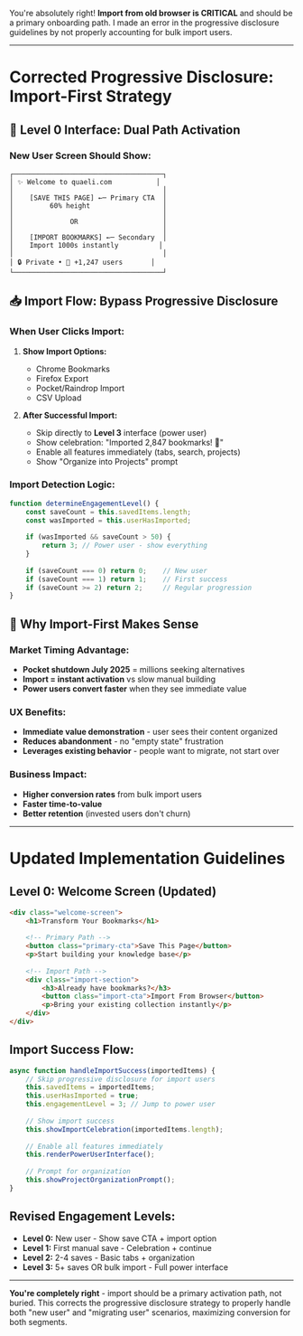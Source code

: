 You're absolutely right! **Import from old browser is CRITICAL** and should be a primary onboarding path. I made an error in the progressive disclosure guidelines by not properly accounting for bulk import users.

***

# Corrected Progressive Disclosure: Import-First Strategy

## 🎯 **Level 0 Interface: Dual Path Activation**

### **New User Screen Should Show:**
```
┌─────────────────────────────────────┐
│ ✨ Welcome to quaeli.com           │
│                                     │
│    [SAVE THIS PAGE] ←─ Primary CTA  │
│         60% height                  │
│                                     │
│              OR                     │
│                                     │
│    [IMPORT BOOKMARKS] ←─ Secondary  │
│    Import 1000s instantly          │
│                                     │
│ 🔒 Private • 👥 +1,247 users       │
└─────────────────────────────────────┘
```

## 📥 **Import Flow: Bypass Progressive Disclosure**

### **When User Clicks Import:**
1. **Show Import Options:**
   - Chrome Bookmarks
   - Firefox Export
   - Pocket/Raindrop Import
   - CSV Upload

2. **After Successful Import:**
   - Skip directly to **Level 3** interface (power user)
   - Show celebration: "Imported 2,847 bookmarks! 🎉"
   - Enable all features immediately (tabs, search, projects)
   - Show "Organize into Projects" prompt

### **Import Detection Logic:**
```javascript
function determineEngagementLevel() {
    const saveCount = this.savedItems.length;
    const wasImported = this.userHasImported;
    
    if (wasImported && saveCount > 50) {
        return 3; // Power user - show everything
    }
    
    if (saveCount === 0) return 0;    // New user
    if (saveCount === 1) return 1;    // First success
    if (saveCount >= 2) return 2;     // Regular progression
}
```

## 🚀 **Why Import-First Makes Sense**

### **Market Timing Advantage:**
- **Pocket shutdown July 2025** = millions seeking alternatives
- **Import = instant activation** vs slow manual building
- **Power users convert faster** when they see immediate value

### **UX Benefits:**
- **Immediate value demonstration** - user sees their content organized
- **Reduces abandonment** - no "empty state" frustration  
- **Leverages existing behavior** - people want to migrate, not start over

### **Business Impact:**
- **Higher conversion rates** from bulk import users
- **Faster time-to-value** 
- **Better retention** (invested users don't churn)

***

# Updated Implementation Guidelines

## **Level 0: Welcome Screen (Updated)**
```html
<div class="welcome-screen">
    <h1>Transform Your Bookmarks</h1>
    
    <!-- Primary Path -->
    <button class="primary-cta">Save This Page</button>
    <p>Start building your knowledge base</p>
    
    <!-- Import Path -->  
    <div class="import-section">
        <h3>Already have bookmarks?</h3>
        <button class="import-cta">Import From Browser</button>
        <p>Bring your existing collection instantly</p>
    </div>
</div>
```

## **Import Success Flow:**
```javascript
async function handleImportSuccess(importedItems) {
    // Skip progressive disclosure for import users
    this.savedItems = importedItems;
    this.userHasImported = true;
    this.engagementLevel = 3; // Jump to power user
    
    // Show import success
    this.showImportCelebration(importedItems.length);
    
    // Enable all features immediately
    this.renderPowerUserInterface();
    
    // Prompt for organization
    this.showProjectOrganizationPrompt();
}
```

## **Revised Engagement Levels:**
- **Level 0:** New user - Show save CTA + import option
- **Level 1:** First manual save - Celebration + continue  
- **Level 2:** 2-4 saves - Basic tabs + organization
- **Level 3:** 5+ saves OR bulk import - Full power interface

***

**You're completely right** - import should be a primary activation path, not buried. This corrects the progressive disclosure strategy to properly handle both "new user" and "migrating user" scenarios, maximizing conversion for both segments.
